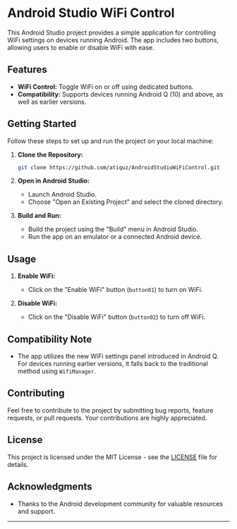 # Android Studio WiFi Control

This Android Studio project provides a simple application for controlling WiFi settings on devices running Android. The app includes two buttons, allowing users to enable or disable WiFi with ease.

## Features
- **WiFi Control:** Toggle WiFi on or off using dedicated buttons.
- **Compatibility:** Supports devices running Android Q (10) and above, as well as earlier versions.

## Getting Started
Follow these steps to set up and run the project on your local machine:

1. **Clone the Repository:**
   ```bash
   git clone https://github.com/atiquz/AndroidStudioWiFiControl.git
   ```

2. **Open in Android Studio:**
   - Launch Android Studio.
   - Choose "Open an Existing Project" and select the cloned directory.

3. **Build and Run:**
   - Build the project using the "Build" menu in Android Studio.
   - Run the app on an emulator or a connected Android device.

## Usage
1. **Enable WiFi:**
   - Click on the "Enable WiFi" button (`button01`) to turn on WiFi.

2. **Disable WiFi:**
   - Click on the "Disable WiFi" button (`button02`) to turn off WiFi.

## Compatibility Note
- The app utilizes the new WiFi settings panel introduced in Android Q. For devices running earlier versions, it falls back to the traditional method using `WifiManager`.

## Contributing
Feel free to contribute to the project by submitting bug reports, feature requests, or pull requests. Your contributions are highly appreciated.

## License
This project is licensed under the MIT License - see the [LICENSE](LICENSE) file for details.

## Acknowledgments
- Thanks to the Android development community for valuable resources and support.

---
